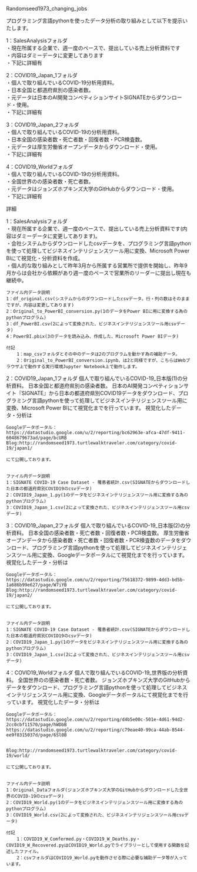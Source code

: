 Randomseed1973_changing_jobs

プログラミング言語pythonを使ったデータ分析の取り組みとして以下を提示いたします。

1：SalesAnalysisフォルダ  
    ・現在所属する企業で、週一度のペースで、提出している売上分析資料です  
    ・内容はダミーデータに変更してあります  
    ・下記に詳細有  
  
2：COVID19_Japan_1フォルダ  
    ・個人で取り組んでいるCOVID-19分析用資料。  
    ・日本全国と都道府県別の感染者数。  
    ・元データは日本のAI開発コンペティションサイトSIGNATEからダウンロード・使用。  
    ・下記に詳細有
  
3：COVID19_Japan_2フォルダ  
    ・個人で取り組んでいるCOVID-19の分析用資料。  
    ・日本全国の感染者数・死亡者数・回復者数・PCR検査数。  
    ・元データは厚生労働省オープンデータからダウンロード・使用。  
    ・下記に詳細有
  
4：COVID19_Worldフォルダ  
    ・個人で取り組んでいるCOVID-19の分析用資料。  
    ・全国世界のの感染者数・死亡者数。  
    ・元データはジョンズホプキンズ大学のGitHubからダウンロード・使用。  
    ・下記に詳細有  


詳細

1：SalesAnalysisフォルダ  
    ・現在所属する企業で、週一度のペースで、提出している売上分析資料です(内容はダミーデータに変更してあります)。  
    ・会社システムからダウンロードしたcsvデータを、プログラミング言語pythonを使って処理してビジネスインテリジェンスツール用に変換、Microsoft Power BIにて視覚化・分析資料を作成。  
    ・個人的な取り組みとして昨年3月から所属する営業所で提供を開始し、昨年9月からは会社から依頼があり週一度のペースで営業所のリーダーに提出し現在も継続中。  

    ファイル内データ説明  
    1：df_original.csv(システムからのダウンロードしたcsvデータ。行・列の数はそのままですが、内容は変更してあります)  
    2：Original_to_PowerBI_conversion.py(1のデータをPower BIに用に変換する為のpythonプログラム)  
    3：df_PowerBI.csv(2によって変換された、ビジネスインテリジェンスツール用csvデータ)  
    4：PowerBI.pbix(3のデータを読み込み、作成した、Microsoft Power BIデータ)  

    付記
        1：map_csvフォルダとその中のデータは2のプログラムを動かす為の補助データ。
        2：Original_to_PowerBI_conversion.ipynb、は2と同様ですが、こちらはWebブラウザ上で動作する実行環境Jupyter Notebook上で動作します。



2：COVID19_Japan_1フォルダ
    個人で取り組んでいるCOVID-19_日本版(1)の分析資料。
    日本全国と都道府県別の感染者数。
    日本のAI開発コンペティションサイト『SIGNATE』から日本の都道府県別COVID19データをダウンロード、プログラミング言語pythonを使って処理してビジネスインテリジェンスツール用に変換、Microsoft Power BIにて視覚化までを行っています。
    視覚化したデータ・分析は  

    Googleデータポータル：https://datastudio.google.com/u/2/reporting/bc62963e-afca-47df-9411-6048679673ad/page/bcURB
    Blog:http://randomseed1973.turtlewalktraveler.com/category/covid-19/japan1/
    
    にて公開しております。
    

    ファイル内データ説明
    1：SIGNATE COVID-19 Case Dataset - 罹患者統計.csv(SIGNATEからダウンロードした日本の都道府県別COVID19のcsvデータ)
    2：COVID19_Japan_1.py(1のデータをビジネスインテリジェンスツール用に変換する為のpythonプログラム)
    3：COVID19_Japan_1.csv(2によって変換された、ビジネスインテリジェンスツール用csvデータ)



3：COVID19_Japan_2フォルダ
    個人で取り組んでいるCOVID-19_日本版(2)の分析資料。
    日本全国の感染者数・死亡者数・回復者数・PCR検査数。
    厚生労働省オープンデータから感染者数・死亡者数・回復者数・PCR検査数のデータをダウンロード、プログラミング言語pythonを使って処理してビジネスインテリジェンスツール用に変換、Googleデータポータルにて視覚化までを行っています。
    視覚化したデータ・分析は  

    Googleデータポータル：https://datastudio.google.com/u/2/reporting/75618372-9899-4dd3-bd5b-1a686b99e627/page/W7iYB
    Blog:http://randomseed1973.turtlewalktraveler.com/category/covid-19/japan2/
    
    にて公開しております。
    

    ファイル内データ説明
    1：SIGNATE COVID-19 Case Dataset - 罹患者統計.csv(SIGNATEからダウンロードした日本の都道府県別COVID19のcsvデータ)
    2：COVID19_Japan_1.py(1のデータをビジネスインテリジェンスツール用に変換する為のpythonプログラム)
    3：COVID19_Japan_1.csv(2によって変換された、ビジネスインテリジェンスツール用csvデータ)
    


4：COVID19_Worldフォルダ
    個人で取り組んでいるCOVID-19_世界版の分析資料。
    全国世界のの感染者数・死亡者数。
    ジョンズホプキンズ大学のGitHubからデータをダウンロード、プログラミング言語pythonを使って処理してビジネスインテリジェンスツール用に変換、Googleデータポータルにて視覚化までを行っています。
    視覚化したデータ・分析は  

    Googleデータポータル：
    https://datastudio.google.com/u/2/reporting/d4b5e00c-501e-4d61-94d2-2cc0cbf11570/page/hWDbB
    https://datastudio.google.com/u/2/reporting/c79eae40-99ca-44ab-8544-ee9f8315037d/page/6Sl0B


    Blog:http://randomseed1973.turtlewalktraveler.com/category/covid-19/world/
    
    にて公開しております。
    

    ファイル内データ説明
    1：Original_Dataフォルダ(ジョンズホプキンズ大学のGitHubからダウンロードした全世界のCOVID-19のcsvデータ)
    2：COVID19_World.py(1のデータをビジネスインテリジェンスツール用に変換する為のpythonプログラム)
    3：COVID19_World.csv(2によって変換された、ビジネスインテリジェンスツール用csvデータ)

    付記
        1：COVID19_W_Comfermed.py・COVID19_W_Deaths.py・COVID19_W_Recovered.pyはCOVID19_World.pyでライブラリーとして使用する関数を記述したファイル。
        2：csvフォルダはCOVID19_World.pyを動作させる際に必要な補助データ等が入っています。